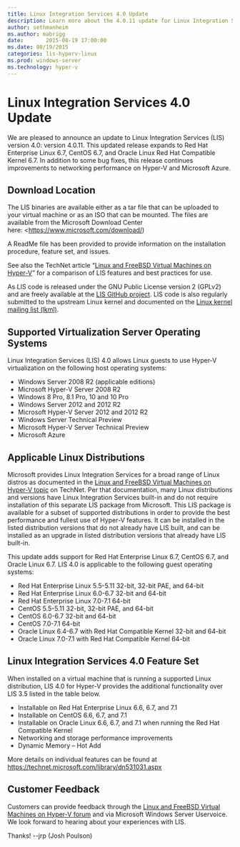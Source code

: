 ```yaml
---
title: Linux Integration Services 4.0 Update
description: Learn more about the 4.0.11 update for Linux Integration Services on Hyper-V and Microsoft Azure.
author: sethmanheim
ms.author: mabrigg
date:       2015-08-19 17:00:00
ms.date: 08/19/2015
categories: lis-hyperv-linux
ms.prod: windows-server
ms.technology: hyper-v
---
```

# Linux Integration Services 4.0 Update

We are pleased to announce an update to Linux Integration Services (LIS) version 4.0: version 4.0.11. This updated release expands to Red Hat Enterprise Linux 6.7, CentOS 6.7, and Oracle Linux Red Hat Compatible Kernel 6.7. In addition to some bug fixes, this release continues improvements to networking performance on Hyper-V and Microsoft Azure.

## Download Location

The LIS binaries are available either as a tar file that can be uploaded to your virtual machine or as an ISO that can be mounted. The files are available from the Microsoft Download Center here: <https://www.microsoft.com/download/)

A ReadMe file has been provided to provide information on the installation procedure, feature set, and issues.

See also the TechNet article “[Linux and FreeBSD Virtual Machines on Hyper-V](https://technet.microsoft.com/library/dn531030.aspx)” for a comparison of LIS features and best practices for use.  
  
As LIS code is released under the GNU Public License version 2 (GPLv2) and are freely available at the [LIS GitHub project](https://github.com/LIS). LIS code is also regularly submitted to the upstream Linux kernel and documented on the [Linux kernel mailing list (lkml)](https://lkml.org/).

## Supported Virtualization Server Operating Systems

Linux Integration Services (LIS) 4.0 allows Linux guests to use Hyper-V virtualization on the following host operating systems:

  * Windows Server 2008 R2 (applicable editions)
  * Microsoft Hyper-V Server 2008 R2
  * Windows 8 Pro, 8.1 Pro, 10 and 10 Pro
  * Windows Server 2012 and 2012 R2
  * Microsoft Hyper-V Server 2012 and 2012 R2
  * Windows Server Technical Preview
  * Microsoft Hyper-V Server Technical Preview
  * Microsoft Azure



## Applicable Linux Distributions

Microsoft provides Linux Integration Services for a broad range of Linux distros as documented in the [Linux and FreeBSD Virtual Machines on Hyper-V topic](https://technet.microsoft.com/library/dn531030.aspx) on TechNet. Per that documentation, many Linux distributions and versions have Linux Integration Services built-in and do not require installation of this separate LIS package from Microsoft. This LIS package is available for a subset of supported distributions in order to provide the best performance and fullest use of Hyper-V features. It can be installed in the listed distribution versions that do not already have LIS built, and can be installed as an upgrade in listed distribution versions that already have LIS built-in.  
  
This update adds support for Red Hat Enterprise Linux 6.7, CentOS 6.7, and Oracle Linux 6.7. LIS 4.0 is applicable to the following guest operating systems:

  * Red Hat Enterprise Linux 5.5-5.11 32-bit, 32-bit PAE, and 64-bit
  * Red Hat Enterprise Linux 6.0-6.7 32-bit and 64-bit
  * Red Hat Enterprise Linux 7.0-7.1 64-bit
  * CentOS 5.5-5.11 32-bit, 32-bit PAE, and 64-bit
  * CentOS 6.0-6.7 32-bit and 64-bit
  * CentOS 7.0-7.1 64-bit
  * Oracle Linux 6.4-6.7 with Red Hat Compatible Kernel 32-bit and 64-bit
  * Oracle Linux 7.0-7.1 with Red Hat Compatible Kernel 64-bit



## Linux Integration Services 4.0 Feature Set

When installed on a virtual machine that is running a supported Linux distribution, LIS 4.0 for Hyper-V provides the additional functionality over LIS 3.5 listed in the table below.

  * Installable on Red Hat Enterprise Linux 6.6, 6.7, and 7.1
  * Installable on CentOS 6.6, 6.7, and 7.1
  * Installable on Oracle Linux 6.6, 6.7, and 7.1 when running the Red Hat Compatible Kernel
  * Networking and storage performance improvements
  * Dynamic Memory – Hot Add



More details on individual features can be found at <https://technet.microsoft.com/library/dn531031.aspx>

## Customer Feedback

Customers can provide feedback through the [Linux and FreeBSD Virtual Machines on Hyper-V forum](https://social.technet.microsoft.com/Forums/windowsserver/en-us/home?forum=linuxintegrationservices) and via Microsoft Windows Server Uservoice. We look forward to hearing about your experiences with LIS.

Thanks! --jrp (Josh Poulson)
